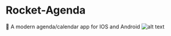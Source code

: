 # Rocket-Agenda
🚀 A modern agenda/calendar app for IOS and Android
![alt text](https://i.imgur.com/QTAPGUw.png)
